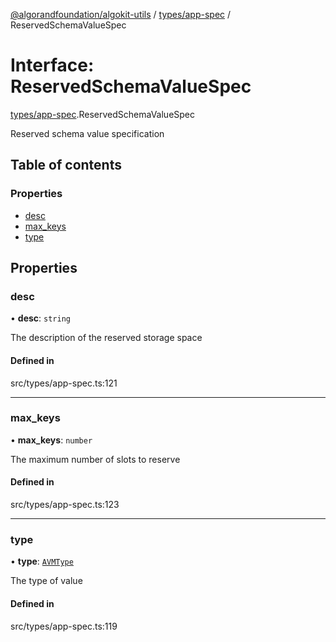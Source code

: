 [@algorandfoundation/algokit-utils](../README.md) / [types/app-spec](../modules/types_app_spec.md) / ReservedSchemaValueSpec

# Interface: ReservedSchemaValueSpec

[types/app-spec](../modules/types_app_spec.md).ReservedSchemaValueSpec

Reserved schema value specification

## Table of contents

### Properties

- [desc](types_app_spec.ReservedSchemaValueSpec.md#desc)
- [max\_keys](types_app_spec.ReservedSchemaValueSpec.md#max_keys)
- [type](types_app_spec.ReservedSchemaValueSpec.md#type)

## Properties

### desc

• **desc**: `string`

The description of the reserved storage space

#### Defined in

src/types/app-spec.ts:121

___

### max\_keys

• **max\_keys**: `number`

The maximum number of slots to reserve

#### Defined in

src/types/app-spec.ts:123

___

### type

• **type**: [`AVMType`](../enums/types_app_spec.AVMType.md)

The type of value

#### Defined in

src/types/app-spec.ts:119
